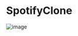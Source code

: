 # SpotifyClone
![image](https://github.com/dzemenu/SpotifyClone/assets/2013322/d566bcf4-d109-49a3-9fa2-2784319c486d)
